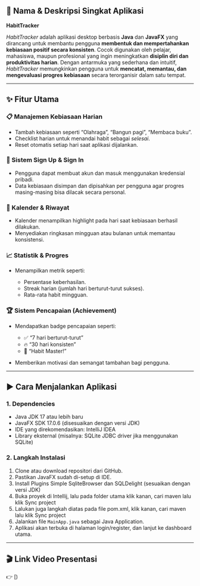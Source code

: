 ## 📌 Nama & Deskripsi Singkat Aplikasi

**HabitTracker**

*HabitTracker* adalah aplikasi desktop berbasis **Java** dan **JavaFX** yang dirancang untuk membantu pengguna **membentuk dan mempertahankan kebiasaan positif secara konsisten**.
Cocok digunakan oleh pelajar, mahasiswa, maupun profesional yang ingin meningkatkan **disiplin diri dan produktivitas harian**.
Dengan antarmuka yang sederhana dan intuitif, *HabitTracker* memungkinkan pengguna untuk **mencatat, memantau, dan mengevaluasi progres kebiasaan** secara terorganisir dalam satu tempat.

---

## ✨ Fitur Utama

### 📋 Manajemen Kebiasaan Harian

* Tambah kebiasaan seperti “Olahraga”, “Bangun pagi”, “Membaca buku”.
* Checklist harian untuk menandai habit sebagai *selesai*.
* Reset otomatis setiap hari saat aplikasi dijalankan.

### 💾 Sistem Sign Up & Sign In

* Pengguna dapat membuat akun dan masuk menggunakan kredensial pribadi.
* Data kebiasaan disimpan dan dipisahkan per pengguna agar progres masing-masing bisa dilacak secara personal.

### 📆 Kalender & Riwayat

* Kalender menampilkan highlight pada hari saat kebiasaan berhasil dilakukan.
* Menyediakan ringkasan mingguan atau bulanan untuk memantau konsistensi.

### 📈 Statistik & Progres

* Menampilkan metrik seperti:

  * Persentase keberhasilan.
  * Streak harian (jumlah hari berturut-turut sukses).
  * Rata-rata habit mingguan.

### 🏆 Sistem Pencapaian (Achievement)

* Mendapatkan badge pencapaian seperti:

  * ✅ “7 hari berturut-turut”
  * 🔥 “30 hari konsisten”
  * 🧘 “Habit Master!”
* Memberikan motivasi dan semangat tambahan bagi pengguna.

---

## ▶️ Cara Menjalankan Aplikasi

### 1. **Dependencies**

* Java JDK 17 atau lebih baru
* JavaFX SDK 17.0.6 (disesuaikan dengan versi JDK)
* IDE yang direkomendasikan: IntelliJ IDEA
* Library eksternal (misalnya: SQLite JDBC driver jika menggunakan SQLite)

### 2. **Langkah Instalasi**

1. Clone atau download repositori dari GitHub.
2. Pastikan JavaFX sudah di-setup di IDE.
3. Install Plugins Simple SqliteBrowser dan SQLDelight (sesuaikan dengan versi JDK)
4. Buka proyek di Intellij, lalu pada folder utama klik kanan, cari maven lalu klik Sync project
5. Lalukan juga langkah diatas pada file pom.xml, klik kanan, cari maven lalu klik Sync project
6. Jalankan file `MainApp.java` sebagai Java Application.
7. Aplikasi akan terbuka di halaman login/register, dan lanjut ke dashboard utama.

---

## 🎬 Link Video Presentasi

👉 [)
